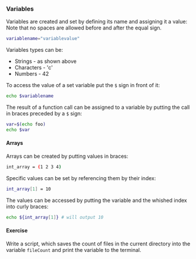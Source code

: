 ### Variables
Variables are created and set by defining its name and assigning it a value:
Note that no spaces are allowed before and after the equal sign.

~~~~~ bash
variablename="variablevalue"
~~~~~
Variables types can be:

- Strings - as shown above
- Characters - 'c'
- Numbers - 42

To access the value of a set variable put the `$` sign in front of it:

~~~~~ bash
echo $variablename
~~~~~

The result of a function call can be assigned to a variable by putting the call in braces preceded by a `$` sign:

~~~~~ bash
var=$(echo foo)
echo $var
~~~~~

#### Arrays
Arrays can be created by putting values in braces:

~~~~~ bash
int_array = (1 2 3 4)
~~~~~

Specific values can be set by referencing them by their index:

~~~~~ bash
int_array[1] = 10
~~~~~

The values can be accessed by putting the variable and the whished index into curly braces:

~~~~~ bash
echo ${int_array[1]} # will output 10
~~~~~

#### Exercise
Write a script, which saves the count of files in the current directory into the variable `fileCount` and print the variable to the terminal.
